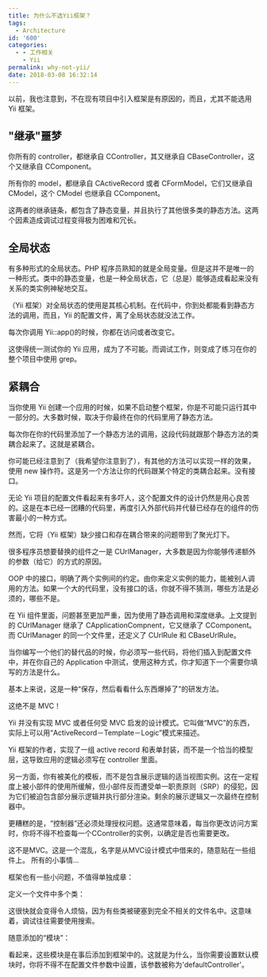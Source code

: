 ```yaml
---
title: 为什么不选Yii框架？
tags:
  - Architecture
id: '600'
categories:
  - - 工作相关
    - Yii
permalink: why-not-yii/
date: 2018-03-08 16:32:14
---
```

以前，我也注意到，不在现有项目中引入框架是有原因的，而且，尤其不能选用 Yii 框架。

## "继承"噩梦

你所有的 controller，都继承自 CController，其又继承自 CBaseController，这个又继承自 CComponent。

所有你的 model，都继承自 CActiveRecord 或者 CFormModel，它们又继承自 CModel，这个 CModel 也继承自 CComponent。

这两者的继承链条，都包含了静态变量，并且执行了其他很多类的静态方法。这两个因素造成调试过程变得极为困难和冗长。

## 全局状态

有多种形式的全局状态。PHP 程序员熟知的就是全局变量。但是这并不是唯一的一种形式。类中的静态变量，也是一种全局状态，它（总是）能够造成看起来没有关系的类实例神秘地交互。

（Yii 框架）对全局状态的使用是其核心机制。在代码中，你到处都能看到静态方法的调用，而且，Yii 的配置文件，离了全局状态就没法工作。

每次你调用 Yii::app()的时候，你都在访问或者改变它。

这使得统一测试你的 Yii 应用，成为了不可能。而调试工作，则变成了练习在你的整个项目中使用 grep。

## 紧耦合

当你使用 Yii 创建一个应用的时候，如果不启动整个框架，你是不可能只运行其中一部分的。大多数时候，取决于你最终在你的代码里用了静态方法。

每次你在你的代码里添加了一个静态方法的调用，这段代码就跟那个静态方法的类耦合起来了。这就是紧耦合。

你可能已经注意到了（我希望你注意到了），有其他的方法可以实现一样的效果，使用 new 操作符。这是另一个方法让你的代码跟某个特定的类耦合起来。没有接口。

无论 Yii 项目的配置文件看起来有多吓人，这个配置文件的设计仍然是用心良苦的。这是在本已经一团糟的代码里，再度引入外部代码并代替已经存在的组件的伤害最小的一种方式。

然而，它将（Yii 框架）缺少接口和存在耦合带来的问题带到了聚光灯下。

很多程序员想要替换的组件之一是 CUrlManager，大多数是因为你能够传递额外的参数（给它）的方式的原因。

OOP 中的接口，明确了两个实例间的约定。由你来定义实例的能力，能被别人调用的方法。如果一个大的代码里，没有接口的话，你就不得不猜测，哪些方法是必须的，哪些不是。

在 Yii 组件里面，问题甚至更加严重，因为使用了静态调用和深度继承。上文提到的 CUrlManager 继承了 CApplicationCompnent，它又继承了 CComponent。而 CUrlManager 的同一个文件里，还定义了 CUrlRule 和 CBaseUrlRule。

当你编写一个他们的替代品的时候，你必须写一些代码，将他们插入到配置文件中，并在你自己的 Application 中测试，使用这种方式，你才知道下一个需要你填写的方法是什么。

基本上来说，这是一种“保存，然后看看什么东西爆掉了”的研发方法。

这绝不是 MVC！

Yii 并没有实现 MVC 或者任何受 MVC 启发的设计模式。它叫做“MVC”的东西，实际上可以用“ActiveRecord－Template－Logic”模式来描述。

Yii 框架的作者，实现了一组 active record 和表单封装，而不是一个恰当的模型层，这导致应用的逻辑必须写在 controller 里面。

另一方面，你有被美化的模板，而不是包含展示逻辑的适当视图实例。这在一定程度上被小部件的使用所缓解，但小部件反而遭受单一职责原则（SRP）的侵犯，因为它们被迫包含部分展示逻辑并执行部分渲染。剩余的展示逻辑又一次最终在控制器中。

更糟糕的是，“控制器”还必须处理授权问题。这通常意味着，每当你更改访问方案时，你将不得不检查每一个CController的实例，以确定是否也需要更改。

这不是MVC。这是一个混乱，名字是从MVC设计模式中借来的，随意贴在一些组件上。
所有的小事情...

框架也有一些小问题，不值得单独成章：

定义一个文件中多个类：

这很快就会变得令人烦恼，因为有些类被硬塞到完全不相关的文件名中。这意味着，调试往往需要使用搜索。

随意添加的“模块”：

看起来，这些模块是在事后添加到框架中的。这就是为什么，当你需要设置默认模块时，你将不得不在配置文件参数中设置，该参数被称为'defaultController'。
